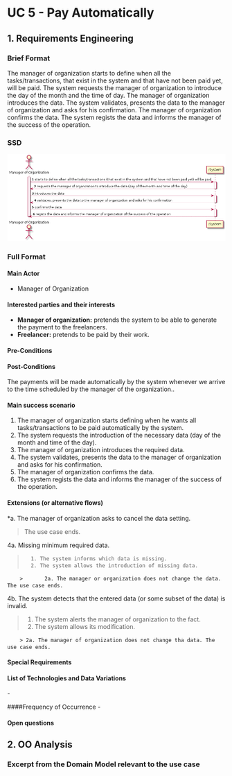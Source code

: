 # UC 5 - Pay Automatically

## 1. Requirements Engineering

### Brief Format

The manager of organization starts to define when all the tasks/transactions, that exist in the system and that have not been paid yet, will be paid. The system requests the manager of organization to introduce the day of the month and the time of day. The manager of organization introduces the data. The system validates, presents the data to the manager of organization and asks for his confirmation. The manager of organization confirms the data. The system regists the data and informs the manager of the success of the operation.

### SSD

![UC5_SSD.png](UC5_SSD.png)

### Full Format

#### Main Actor

* Manager of Organization

#### Interested parties and their interests

* **Manager of organization:** pretends the system to be able to generate the payment to the freelancers.
* **Freelancer:** pretends to be paid by their work.


#### Pre-Conditions



#### Post-Conditions

The payments will be made automatically by the system whenever we arrive to the time scheduled by the manager of the organization..


#### Main success scenario

1. The manager of organization starts defining when he wants all tasks/transactions to be paid automatically by the system.
2. The system requests the introduction of the necessary data (day of the month and time of the day).
3. The manager of organization introduces the required data.
4. The system validates, presents the data to the manager of organization and asks for his confirmation.
5. The manager of organization confirms the data.
6. The system regists the data and informs the manager of the success of the operation.


#### Extensions (or alternative flows)

*a. The manager of organization asks to cancel the data setting.

> The use case ends.

4a. Missing minimum required data.
>       1. The system informs which data is missing.
>       2. The system allows the introduction of missing data.
>
        >       2a. The manager or organization does not change the data. The use case ends.

4b. The system detects that the entered data (or some subset of the data) is invalid.
> 1. The system alerts the manager of organization to the fact.
> 2. The system allows its modification.
>
        > 2a. The manager of organization does not change tha data. The use case ends.

#### Special Requirements


#### List of Technologies and Data Variations
\-

####Frequency of Occurrence
\-

#### Open questions


## 2. OO Analysis

### Excerpt from the Domain Model relevant to the use case


